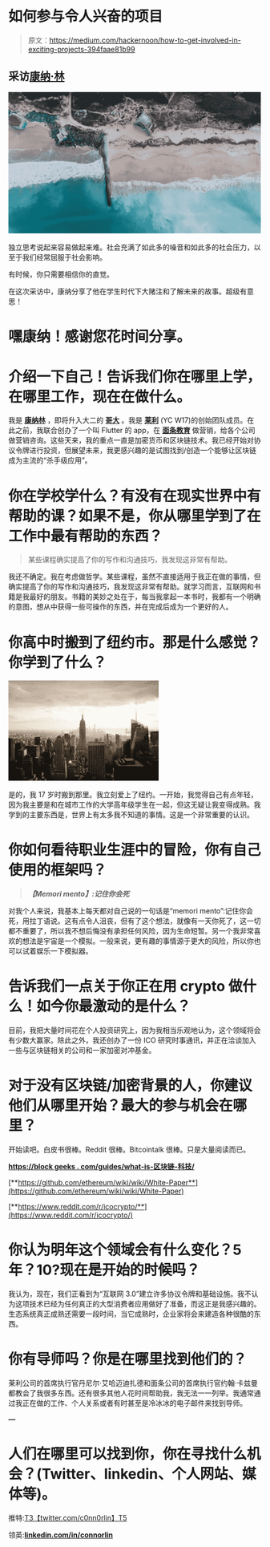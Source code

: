 # 如何参与令人兴奋的项目

> 原文：<https://medium.com/hackernoon/how-to-get-involved-in-exciting-projects-394faae81b99>

## 采访[康纳·林](https://twitter.com/c0nn0rlin?lang=en)

![](img/479b63ccb07e6683ef8577a1c32fc910.png)

独立思考说起来容易做起来难。社会充满了如此多的噪音和如此多的社会压力，以至于我们经常屈服于社会影响。

有时候，你只需要相信你的直觉。

在这次采访中，康纳分享了他在学生时代下大赌注和了解未来的故事。超级有意思！

# 嘿康纳！感谢您花时间分享。

# 介绍一下自己！告诉我们你在哪里上学，在哪里工作，现在在做什么。

我是 [**康纳林**](http://linkedin.com/in/connorlin) ，即将升入大二的 [**哥大**](http://www.columbia.edu/) 。我是 [**莱利**](https://getrileynow.com/) (YC W17)的创始团队成员。在此之前，我联合创办了一个叫 Flutter 的 app，在 [**面条教育**](https://www.noodle.com/) 做营销，给各个公司做营销咨询。这些天来，我的重点一直是加密货币和区块链技术。我已经开始对协议令牌进行投资，但展望未来，我更感兴趣的是试图找到/创造一个能够让区块链成为主流的“杀手级应用”。

# 你在学校学什么？有没有在现实世界中有帮助的课？如果不是，你从哪里学到了在工作中最有帮助的东西？

> 某些课程确实提高了你的写作和沟通技巧，我发现这非常有帮助。

我还不确定。我在考虑做哲学。某些课程，虽然不直接适用于我正在做的事情，但确实提高了你的写作和沟通技巧，我发现这非常有帮助。就学习而言，互联网和书籍是我最好的朋友。书籍的美妙之处在于，每当我拿起一本书时，我都有一个明确的意图，想从中获得一些可操作的东西，并在完成后成为一个更好的人。

# 你高中时搬到了纽约市。那是什么感觉？你学到了什么？

![](img/1b7609310e6b34e9228ca4fa514c9e0a.png)

是的，我 17 岁时搬到那里。我立刻爱上了纽约。一开始，我觉得自己有点年轻，因为我主要是和在城市工作的大学高年级学生在一起，但这无疑让我变得成熟。我学到的主要东西是，世界上有太多我不知道的事情。这是一个非常重要的认识。

# 你如何看待职业生涯中的冒险，你有自己使用的框架吗？

> ***【Memori mento】:记住你会死***

对我个人来说，我基本上每天都对自己说的一句话是“memori mento”:记住你会死，用拉丁语说。这有点令人沮丧，但有了这个想法，就像有一天你死了，这一切都不重要了，所以我不想后悔没有承担任何风险，因为生命短暂。另一个我非常喜欢的想法是宇宙是一个模拟。一般来说，更有趣的事情源于更大的风险，所以你也可以试着娱乐一下模拟器。

# 告诉我们一点关于你正在用 crypto 做什么！如今你最激动的是什么？

目前，我把大量时间花在个人投资研究上，因为我相当乐观地认为，这个领域将会有少数大赢家。除此之外，我还创办了一份 ICO 研究时事通讯，并正在洽谈加入一些与区块链相关的公司和一家加密对冲基金。

# 对于没有区块链/加密背景的人，你建议他们从哪里开始？最大的参与机会在哪里？

开始读吧。白皮书很棒。Reddit 很棒。Bitcointalk 很棒。只是大量阅读而已。

[**https://block geeks . com/guides/what-is-区块链-科技/**](https://blockgeeks.com/guides/what-is-blockchain-technology/)

[**https://github.com/ethereum/wiki/wiki/White-Paper**](https://github.com/ethereum/wiki/wiki/White-Paper)

[**https://www.reddit.com/r/icocrypto/**](https://www.reddit.com/r/icocrypto/)

# 你认为明年这个领域会有什么变化？5 年？10?现在是开始的时候吗？

我认为，现在，我们正看到为“互联网 3.0”建立许多协议令牌和基础设施。我不认为这项技术已经为任何真正的大型消费者应用做好了准备，而这正是我感兴趣的。生态系统真正成熟还需要一段时间，当它成熟时，企业家将会来建造各种很酷的东西。

# 你有导师吗？你是在哪里找到他们的？

莱利公司的首席执行官丹尼尔·艾哈迈迪扎德和面条公司的首席执行官约翰·卡兹曼都教会了我很多东西。还有很多其他人花时间帮助我，我无法一一列举。我通常通过我正在做的工作、个人关系或者有时甚至是冷冰冰的电子邮件来找到导师。

**—**

# 人们在哪里可以找到你，你在寻找什么机会？(Twitter、linkedin、个人网站、媒体等)。

推特:[T3【twitter.com/c0nn0rlin】T5](http://twitter.com/c0nn0rlin)

领英:[**linkedin.com/in/connorlin**](http://linkedin.com/in/connorlin)